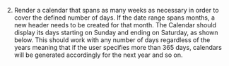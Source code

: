 2.	Render a calendar that spans as many weeks as necessary in order to cover the defined number of days. If the date range spans months, a new header needs to be created for that month. The Calendar should display its days starting on Sunday and ending on Saturday, as shown below. This should work with any number of days regardless of the years meaning that if the user specifies more than 365 days, calendars will be generated accordingly for the next year and so on.